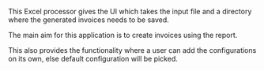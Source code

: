 This Excel processor gives the UI which takes the input file and a directory 
where the generated invoices needs to be saved.

The main aim for this application is to create invoices using the report.

This also provides the functionality where a user can add the configurations on its own, 
else default configuration will be picked.